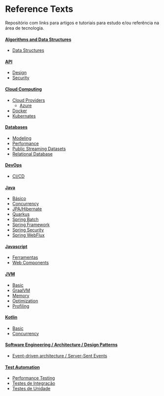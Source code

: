 # Reference Texts

Repositório com links para artigos e tutoriais para estudo e/ou referência na área de tecnologia.


#### [Algorithms and Data Structures]
 - [Data Structures]

#### [API]
 - [Design]
 - [Security]

#### [Cloud Computing]

 - [Cloud Providers]
    - [Azure]
 - [Docker] 
 - [Kubernates]

#### [Databases]
- [Modeling]
- [Performance]
- [Public Streaming Datasets]
- [Relational Database]

#### [DevOps]

- [CI/CD]

#### [Java]

- [Básico]
- [Concurrency]
- [JPA/Hibernate]
- [Quarkus]
- [Spring Batch]
- [Spring Framework]
- [Spring Security]
- [Spring WebFlux]

#### [Javascript]

- [Ferramentas]
- [Web Components]

#### [JVM]
- [Basic](https://github.com/savitoh/Reference_Texts/tree/master/JVM#basic)
- [GraalVM]
- [Memory]
- [Optimization]
- [Profiling]

#### [Kotlin]

- [Basic]
- [Concurrency](https://github.com/savitoh/reference-texts/tree/master/Kotlin#concurrency)

#### [Software Engineering / Architecture / Design Patterns]

- [Event-driven architecture / Server-Sent Events]

#### [Test Automation]

- [Performance Testing]
- [Testes de Integração]
- [Testes de Unidade]



[comment]: # (API)
[API]: <https://github.com/savitoh/reference-texts/tree/master/API#api-links>
[Design]: <https://github.com/savitoh/reference-texts/tree/master/API#Design>
[Security]: <https://github.com/savitoh/reference-texts/tree/master/API#security>



[comment]: # (Algorithms and Data Structures)
[Algorithms and Data Structures]: <https://github.com/savitoh/reference-texts/tree/master/Algorithms%20and%20Data%20Structures#algorithms-and-data-structures-links>
[Data Structures]: <https://github.com/savitoh/reference-texts/tree/master/Algorithms%20and%20Data%20Structures#data-structures>



[comment]: # (Cloud Computing)
[Cloud Computing]: <https://github.com/savitoh/reference-texts/tree/master/Cloud%20Computing#cloud-computing-links>
[Cloud Providers]: <https://github.com/savitoh/reference-texts/tree/master/Cloud%20Computing#cloud-providers>
[Docker]: <https://github.com/savitoh/Reference_Texts/blob/master/Cloud%20Computing/#docker>
[Kubernates]: <https://github.com/savitoh/reference-texts/tree/master/Cloud%20Computing#kubernates>
[Azure]: <https://github.com/savitoh/reference-texts/tree/master/Cloud%20Computing#azure>



[comment]: # (Database)
[Databases]: <https://github.com/savitoh/reference-texts/tree/master/Databases#databases-links>
[Modeling]: <https://github.com/savitoh/reference-texts/tree/master/Databases#modeling>
[Relational Database]: <https://github.com/savitoh/reference-texts/tree/master/Databases#relational-database>
[Performance]: <https://github.com/savitoh/reference-texts/tree/master/Databases#performance>
[Public Streaming Datasets]: <https://github.com/savitoh/reference-texts/tree/master/Databases#public-streaming-datasets>



[DevOps]: <https://github.com/savitoh/Reference_Texts/tree/master/DevOps>
[CI/CD]: <https://github.com/savitoh/reference-texts/tree/master/DevOps#cicd>



[Java]: <https://github.com/savitoh/reference-texts/tree/master/Java#java-links>
[Concurrency]: <https://github.com/savitoh/reference-texts/tree/master/Java#concurrency>
[Básico]: <https://github.com/savitoh/reference-texts/tree/master/Java#b%C3%A1sico>
[JPA/Hibernate]: <https://github.com/savitoh/reference-texts/tree/master/Java#jpahibernate>
[JVM/GraalVM]: <https://github.com/savitoh/reference-texts/tree/master/Java#jvmgraalvm>
[Quarkus]: <https://github.com/savitoh/reference-texts/tree/master/Java#quarkus> 
[Spring Batch]: <https://github.com/savitoh/reference-texts/tree/master/Java#spring-batch>
[Spring Framework]: <https://github.com/savitoh/reference-texts/tree/master/Java#spring-framework>
[Spring Security]: <https://github.com/savitoh/reference-texts/tree/master/Java#spring-security>
[Spring WebFlux]: <https://github.com/savitoh/reference-texts/tree/master/Java#spring-webflux>



[JavaScript]:<https://github.com/savitoh/Reference_Texts/tree/master/JavaScript>
[Ferramentas]: <https://github.com/savitoh/Reference_Texts/tree/master/JavaScript#ferramentas>
[Web Components]: <https://github.com/savitoh/Reference_Texts/tree/master/JavaScript#web-components>



[comment]: # (JVM)
[JVM]: <https://github.com/savitoh/Reference_Texts/tree/master/JVM>
[GraalVM]: <https://github.com/savitoh/Reference_Texts/tree/master/JVM#graalvm>
[Memory]: <https://github.com/savitoh/Reference_Texts/tree/master/JVM#memory>
[Optimization]: <https://github.com/savitoh/Reference_Texts/tree/master/JVM#https://github.com/savitoh/Reference_Texts/tree/master/JVM#optimization>
[Profiling]: <https://github.com/savitoh/Reference_Texts/tree/master/JVM#profiling>



[comment]: # (Kotlin)
[Kotlin]: <https://github.com/savitoh/Reference_Texts/tree/master/Kotlin>
[Basic]: <https://github.com/savitoh/reference-texts/tree/master/Kotlin#basic>



[Software Engineering / Architecture / Design Patterns]: <https://github.com/savitoh/reference-texts/tree/master/Software%20Engineering%20_Architecture_Design%20Patterns>
[Event-driven architecture / Server-Sent Events]: <https://github.com/savitoh/reference-texts/tree/master/Software%20Engineering%20_Architecture_Design%20Patterns#event-driven-architecture--server-sent-events>



[Test Automation]: <https://github.com/savitoh/reference-texts/tree/master/Test%20Automation#test-automation>
[Performance Testing]: <https://github.com/savitoh/reference-texts/tree/master/Test%20Automation#performance-testing>
[Testes de Integração]: <https://github.com/savitoh/reference-texts/tree/master/Test%20Automation#testes-de-integra%C3%A7%C3%A3o>
[Testes de Unidade]: <https://github.com/savitoh/reference-texts/tree/master/Test%20Automation#testes-de-unidade>

